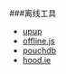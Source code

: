 ###离线工具
<ul>
<li><a href="https://www.talater.com/upup/">upup</a></li>
<li><a href="http://github.hubspot.com/offline/docs/welcome/">offline.js</a></li>
<li><a href="http://pouchdb.com/">pouchdb</a></li>
<li><a href="http://hood.ie/">hood.ie</a></li>
</ul>